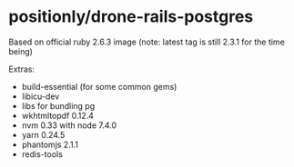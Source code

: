 # positionly/drone-rails-postgres

Based on official ruby 2.6.3 image (note: latest tag is still 2.3.1 for the time being)

Extras:

- build-essential (for some common gems)
- libicu-dev
- libs for bundling pg
- wkhtmltopdf 0.12.4
- nvm 0.33 with node 7.4.0
- yarn 0.24.5
- phantomjs 2.1.1
- redis-tools
